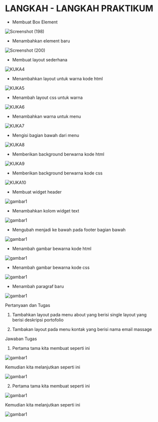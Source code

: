 # LANGKAH - LANGKAH PRAKTIKUM 

- Membuat Box Element

![Screenshot (198)](https://github.com/Birrhamm/lab4_web/assets/115520530/f814233c-0cfa-45df-b472-acb7d92b033d)

- Menambahkan element baru

![Screenshot (200)](https://github.com/Birrhamm/lab4_web/assets/115520530/51df855f-0bf4-4e16-b82f-aa0f351bea69)


- Membuat layout sederhana

![KUKA4](https://github.com/Birrhamm/lab4_web/assets/115520530/76a019c0-fb6e-4759-8056-0875a38aea5c)

- Menambahkan layout untuk warna kode html

![KUKA5](https://github.com/Birrhamm/lab4_web/assets/115520530/0114faaf-8bc7-42a6-aebc-54207cf6a152)

- Menambah layout css untuk warna 

![KUKA6](https://github.com/Birrhamm/lab4_web/assets/115520530/0a28ea6d-537b-46f8-9a4d-d93b7f4e5b14)

- Menambahkan warna untuk menu
  
![KUKA7](https://github.com/Birrhamm/lab4_web/assets/115520530/f09beafa-2d6d-4d84-ba0b-e909b7126cc7)

- Mengisi bagian bawah dari menu

![KUKA8](https://github.com/Birrhamm/lab4_web/assets/115520530/0af8c6a7-9c06-483c-a45c-4f9678475bb0)

- Memberikan background berwarna kode html

![KUKA9](https://github.com/Birrhamm/lab4_web/assets/115520530/33599940-c953-41b1-bc48-d94d39c8e6ee)

- Memberikan background berwarna kode css

![KUKA10](https://github.com/Birrhamm/lab4_web/assets/115520530/61bb7ff1-f007-4715-8a70-73bbaffcaea0)

- Membuat widget header

![gambar1](GAMBAR-ITU/KUKA11.png)

- Menambahkan kolom widget text

![gambar1](GAMBAR-ITU/KUKA12.png)

- Mengubah menjadi ke bawah pada footer bagian bawah

![gambar1](GAMBAR-ITU/KUKA13.png)

- Menambah gambar bewarna kode html

![gambar1](GAMBAR-ITU/KUKA14.png)

- Menambah gambar bewarna kode css

![gambar1](GAMBAR-ITU/KUKA15.png)

- Menambah paragraf baru


![gambar1](GAMBAR-ITU/KUKA16.png)

Pertanyaan dan Tugas

1. Tambahkan layout pada menu about yang berisi single layout yang berisi deskripsi portofolio 

2. Tambakan layout pada menu kontak yang berisi nama email massage

Jawaban Tugas


1. Pertama tama kita membuat seperti ini

![gambar1](GAMBAR-ITU/KUKA23.png)

Kemudian kita melanjutkan seperti ini

![gambar1](GAMBAR-ITU/KUKA24.png)


2. Pertama tama kita membuat seperti ini

![gambar1](GAMBAR-ITU/KUKA19.png)

Kemudian kita melanjutkan seperti ini


![gambar1](GAMBAR-ITU/KUKA20.png)
